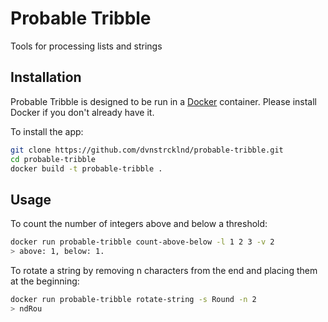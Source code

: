 # Probable Tribble
Tools for processing lists and strings

## Installation
Probable Tribble is designed to be run in a [Docker](https://www.docker.com/get-started)
container. Please install Docker if you don't already have it.

To install the app:
```bash
git clone https://github.com/dvnstrcklnd/probable-tribble.git
cd probable-tribble
docker build -t probable-tribble .
```

## Usage
To count the number of integers above and below a threshold:
```bash
docker run probable-tribble count-above-below -l 1 2 3 -v 2
> above: 1, below: 1.
```
To rotate a string by removing n characters from the end and placing them at the beginning:
```bash
docker run probable-tribble rotate-string -s Round -n 2
> ndRou
```